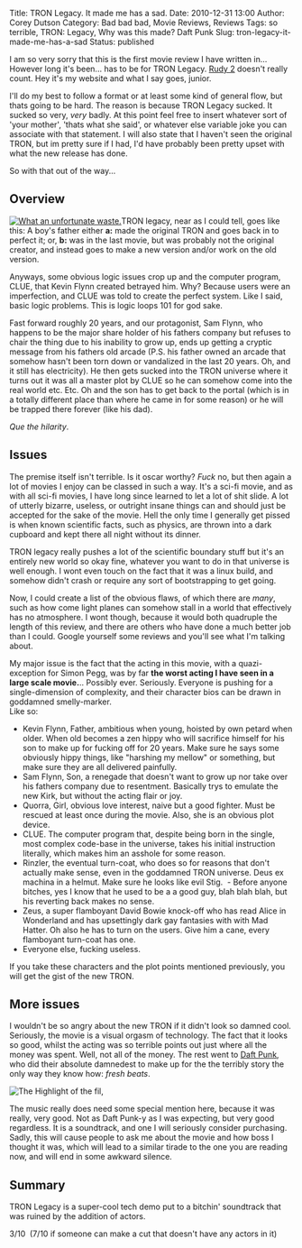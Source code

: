 Title: TRON Legacy. It made me has a sad.
Date: 2010-12-31 13:00
Author: Corey Dutson
Category: Bad bad bad, Movie Reviews, Reviews
Tags: so terrible, TRON: Legacy, Why was this made? Daft Punk
Slug: tron-legacy-it-made-me-has-a-sad
Status: published

I am so very sorry that this is the first movie review I have written
in... However long it's been... has to be for TRON Legacy. [Rudy
2](/2010/12/09/rudy-2-this-time-its-personal/ "Corey Dutson - Rudy 2: This Time it's Personal")
doesn't really count. Hey it's my website and what I say goes, junior.

I'll do my best to follow a format or at least some kind of general
flow, but thats going to be hard. The reason is because TRON Legacy
sucked. It sucked so very, *very* badly. At this point feel free to
insert whatever sort of 'your mother', 'thats what she said', or
whatever else variable joke you can associate with that statement. I
will also state that I haven't seen the original TRON, but im pretty
sure if I had, I'd have probably been pretty upset with what the new
release has done.

So with that out of the way...

Overview
--------

[![What an unfortunate
waste.](http://wallofscribbles.com/wp-content/uploads/2010/12/tron_legacy_01.jpg "TRON Legacy")](http://wallofscribbles.com/wp-content/uploads/2010/12/tron_legacy_01.jpg)TRON
legacy, near as I could tell, goes like this: A boy's father either
**a:** made the original TRON and goes back in to perfect it; or, **b:**
was in the last movie, but was probably not the original creator, and
instead goes to make a new version and/or work on the old version.

Anyways, some obvious logic issues crop up and the computer program,
CLUE, that Kevin Flynn created betrayed him. Why? Because users were an
imperfection, and CLUE was told to create the perfect system. Like I
said, basic logic problems. This is logic loops 101 for god sake.

Fast forward roughly 20 years, and our protagonist, Sam Flynn, who
happens to be the major share holder of his fathers company but refuses
to chair the thing due to his inability to grow up, ends up getting a
cryptic message from his fathers old arcade (P.S. his father owned an
arcade that somehow hasn't been torn down or vandalized in the last 20
years. Oh, and it still has electricity). He then gets sucked into the
TRON universe where it turns out it was all a master plot by CLUE so he
can somehow come into the real world etc. Etc. Oh and the son has to get
back to the portal (which is in a totally different place than where he
came in for some reason) or he will be trapped there forever (like his
dad).

*Que the hilarity*.

Issues
------

The premise itself isn't terrible. Is it oscar worthy? *Fuck* no, but
then again a lot of movies I enjoy can be classed in such a way. It's a
sci-fi movie, and as with all sci-fi movies, I have long since learned
to let a lot of shit slide. A lot of utterly bizarre, useless, or
outright insane things can and should just be accepted for the sake of
the movie. Hell the only time I generally get pissed is when known
scientific facts, such as physics, are thrown into a dark cupboard and
kept there all night without its dinner.

TRON legacy really pushes a lot of the scientific boundary stuff but
it's an entirely new world so okay fine, whatever you want to do in that
universe is well enough. I wont even touch on the fact that it was a
linux build, and somehow didn't crash or require any sort of
bootstrapping to get going.

Now, I could create a list of the obvious flaws, of which there are
*many*, such as how come light planes can somehow stall in a world that
effectively has no atmosphere. I wont though, because it would
both quadruple the length of this review, and there are others who have
done a much better job than I could. Google yourself some reviews and
you'll see what I'm talking about.

My major issue is the fact that the acting in this movie, with a
quazi-exception for Simon Pegg, was by far **the worst acting I have
seen in a large scale movie.**.. Possibly ever. Seriously. Everyone is
pushing for a single-dimension of complexity, and their character bios
can be drawn in goddamned smelly-marker.  
Like so:

-   Kevin Flynn, Father, ambitious when young, hoisted by own petard
    when older. When old becomes a zen hippy who will sacrifice himself
    for his son to make up for fucking off for 20 years. Make sure he
    says some obviously hippy things, like "harshing my mellow" or
    something, but make sure they are all delivered painfully.
-   Sam Flynn, Son, a renegade that doesn't want to grow up nor take
    over his fathers company due to resentment. Basically trys to
    emulate the new Kirk, but without the acting flair or joy.
-   Quorra, Girl, obvious love interest, naive but a good fighter. Must
    be rescued at least once during the movie. Also, she is an obvious
    plot device.
-   CLUE. The computer program that, despite being born in the single,
    most complex code-base in the universe, takes his initial
    instruction literally, which makes him an asshole for some reason.
-   Rinzler, the eventual turn-coat, who does so for reasons that don't
    actually make sense, even in the goddamned TRON universe. Deus ex
    machina in a helmut. Make sure he looks like evil Stig.  - Before
    anyone bitches, yes I know that he used to be a a good guy, blah
    blah blah, but his reverting back makes no sense.
-   Zeus, a super flamboyant David Bowie knock-off who has read Alice in
    Wonderland and has upsettingly dark gay fantasies with with
    Mad Hatter. Oh also he has to turn on the users. Give him a cane,
    every flamboyant turn-coat has one.
-   Everyone else, fucking useless.

If you take these characters and the plot points mentioned previously,
you will get the gist of the new TRON.

More issues
-----------

I wouldn't be so angry about the new TRON if it didn't look so damned
cool. Seriously, the movie is a visual orgasm of technology. The fact
that it looks so good, whilst the acting was so terrible points out just
where all the money was spent. Well, not all of the money. The rest went
to [Daft Punk](http://www.daftpunk.com/ "Daft Punk"), who did their
absolute damnedest to make up for the the terribly story the only way
they know how: *fresh beats*.

![The Highlight of the
fil,](http://wallofscribbles.com/wp-content/uploads/2010/12/Daft-Punk-Tron-Cameo.jpg "Daft Punk in TRON")

The music really does need some special mention here, because it was
really, very good. Not as Daft Punk-y as I was expecting, but very good
regardless. It is a soundtrack, and one I will seriously consider
purchasing. Sadly, this will cause people to ask me about the movie and
how boss I thought it was, which will lead to a similar tirade to the
one you are reading now, and will end in some awkward silence.

Summary
-------

TRON Legacy is a super-cool tech demo put to a bitchin' soundtrack that
was ruined by the addition of actors.

3/10  (7/10 if someone can make a cut that doesn't have any actors in
it)
